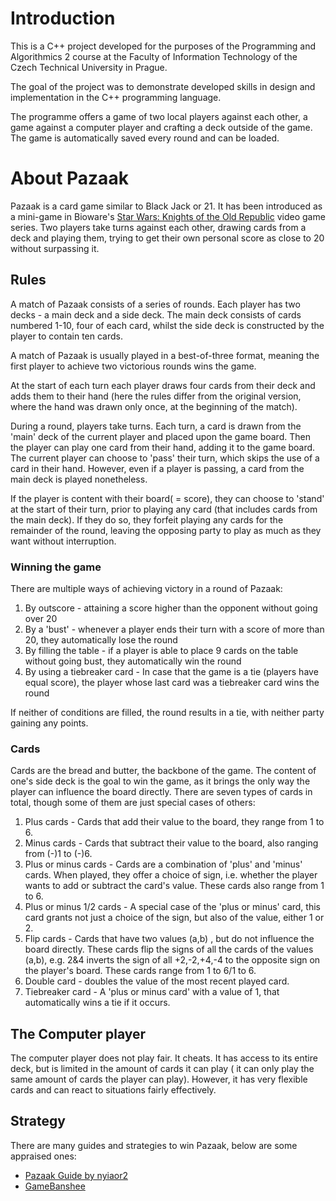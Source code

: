 # Introduction

This is a C++ project developed for the purposes of the Programming and Algorithmics 2 course 
at the Faculty of Information Technology of the Czech Technical University in Prague.

The goal of the project was to demonstrate developed skills in design and implementation in the C++ programming language.

The programme offers a game of two local players against each other, a game against a computer player 
and crafting a deck outside of the game. The game is automatically saved every round and can be loaded.

# About Pazaak
Pazaak is a card game similar to Black Jack or 21. It has been introduced as a mini-game in Bioware's 
[Star Wars: Knights of the Old Republic](https://store.steampowered.com/app/32370/STAR_WARS__Knights_of_the_Old_Republic/) video game series.
Two players take turns against each other, drawing cards from a deck and playing them, trying to get their own personal score as close to 20 without surpassing it.

## Rules

A match of Pazaak consists of a series of rounds. Each player has two decks - a main deck and a side deck.
The main deck consists of cards numbered 1-10, four of each card, whilst the side deck is constructed 
by the player to contain ten cards.

A match of Pazaak is usually played in a best-of-three format, meaning the first player to achieve
 two victorious rounds wins the game.
 
At the start of each turn each player draws four cards from their deck and adds them to their hand
(here the rules differ from the original version, where the hand was drawn only once, at the beginning of the match).

During a round, players take turns. Each turn, a card is drawn from the 'main' deck of the current player and placed upon the game board.
Then the player can play one card from their hand, adding it to the game board. The current player can choose to 'pass'
their turn, which skips the use of a card in their hand. However, even if a player is passing, a card from the main deck is played nonetheless.

If the player is content with their board( = score), they can choose to 'stand' at the start of their turn, prior to playing any card (that includes cards from the main deck).
If they do so, they forfeit playing any cards for the remainder of the round, leaving the opposing party to play as much as they want without interruption.

### Winning the game
There are multiple ways of achieving victory in a round of Pazaak:
1. By outscore - attaining a score higher than the opponent without going over 20
1. By a 'bust' - whenever a player ends their turn with a score of more than 20, they automatically lose the round
1. By filling the table - if a player is able to place 9 cards on the table without going bust, they automatically win the round
1. By using a tiebreaker card - In case that the game is a tie (players have equal score), the player whose last card was a tiebreaker card wins the round

If neither of conditions are filled, the round results in a tie, with neither party gaining any points.

### Cards
Cards are the bread and butter, the backbone of the game. The content of one's side deck is the goal to win the game, as it brings the only way the player can influence the board directly.
There are seven types of cards in total, though some of them are just special cases of others:
1. Plus cards - Cards that add their value to the board, they range from 1 to 6.
2. Minus cards - Cards that subtract their value to the board, also ranging from (-)1 to (-)6.
3. Plus or minus cards - Cards are a combination of 'plus' and 'minus' cards. When played, they offer a choice of sign, 
   i.e. whether the player wants to add or subtract the card's value. These cards also range from 1 to 6.
4. Plus or minus 1/2 cards - A special case of the 'plus or minus' card, this card grants not just a choice of the sign, 
   but also of the value, either 1 or 2.  
5. Flip cards - Cards that have two values (a,b) , but do not influence the board directly. 
   These cards flip the signs of all the cards of the values (a,b),
   e.g. 2&4 inverts the sign of all +2,-2,+4,-4 to the opposite sign on the player's board. These cards range from 1 to 6/1 to 6.
6. Double card - doubles the value of the most recent played card.
7. Tiebreaker card - A 'plus or minus card' with a value of 1, that automatically wins a tie if it occurs.  

## The Computer player
The computer player does not play fair. It cheats. It has access to its entire deck, but is limited in the amount of cards it can play ( it can only play the same amount of cards the player can play). However, it has very flexible cards and can react to situations fairly effectively.

## Strategy
There are many guides and strategies to win Pazaak, below are some appraised ones:
* [Pazaak Guide by nyiaor2](https://gamefaqs.gamespot.com/pc/935881-star-wars-the-best-of-pc/faqs/27359)
* [GameBanshee](http://www.gamebanshee.com/starwarskotor/strategies/pazaak.php)
